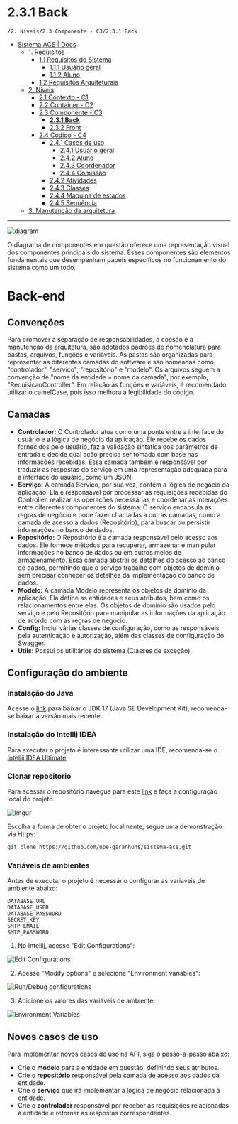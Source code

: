 # 2.3.1 Back

`/2. Níveis/2.3 Componente - C3/2.3.1 Back`

* [Sistema ACS | Docs](../../../README.md)
  * [1. Requisitos](../../../1.%20Requisitos/README.md)
    * [1.1 Requisitos do Sistema](../../../1.%20Requisitos/1.1%20Requisitos%20do%20Sistema/README.md)
      * [1.1.1 Usuário geral](../../../1.%20Requisitos/1.1%20Requisitos%20do%20Sistema/1.1.1%20Usu%C3%A1rio%20geral/README.md)
      * [1.1.2 Aluno](../../../1.%20Requisitos/1.1%20Requisitos%20do%20Sistema/1.1.2%20Aluno/README.md)
    * [1.2 Requisitos Arquiteturais](../../../1.%20Requisitos/1.2%20Requisitos%20Arquiteturais/README.md)
  * [2. Níveis](../../../2.%20N%C3%ADveis/README.md)
    * [2.1 Contexto - C1](../../../2.%20N%C3%ADveis/2.1%20Contexto%20-%20C1/README.md)
    * [2.2 Container - C2](../../../2.%20N%C3%ADveis/2.2%20Container%20-%20C2/README.md)
    * [2.3 Componente - C3](../../../2.%20N%C3%ADveis/2.3%20Componente%20-%20C3/README.md)
      * [**2.3.1 Back**](../../../2.%20N%C3%ADveis/2.3%20Componente%20-%20C3/2.3.1%20Back/README.md)
      * [2.3.2 Front](../../../2.%20N%C3%ADveis/2.3%20Componente%20-%20C3/2.3.2%20Front/README.md)
    * [2.4 Código - C4](../../../2.%20N%C3%ADveis/2.4%20C%C3%B3digo%20-%20C4/README.md)
      * [2.4.1 Casos de uso](../../../2.%20N%C3%ADveis/2.4%20C%C3%B3digo%20-%20C4/2.4.1%20Casos%20de%20uso/README.md)
        * [2.4.1 Usuário geral](../../../2.%20N%C3%ADveis/2.4%20C%C3%B3digo%20-%20C4/2.4.1%20Casos%20de%20uso/2.4.1%20Usu%C3%A1rio%20geral/README.md)
        * [2.4.2 Aluno](../../../2.%20N%C3%ADveis/2.4%20C%C3%B3digo%20-%20C4/2.4.1%20Casos%20de%20uso/2.4.2%20Aluno/README.md)
        * [2.4.3 Coordenador](../../../2.%20N%C3%ADveis/2.4%20C%C3%B3digo%20-%20C4/2.4.1%20Casos%20de%20uso/2.4.3%20Coordenador/README.md)
        * [2.4.4 Comissão](../../../2.%20N%C3%ADveis/2.4%20C%C3%B3digo%20-%20C4/2.4.1%20Casos%20de%20uso/2.4.4%20Comiss%C3%A3o/README.md)
      * [2.4.2 Atividades](../../../2.%20N%C3%ADveis/2.4%20C%C3%B3digo%20-%20C4/2.4.2%20Atividades/README.md)
      * [2.4.3 Classes](../../../2.%20N%C3%ADveis/2.4%20C%C3%B3digo%20-%20C4/2.4.3%20Classes/README.md)
      * [2.4.4 Máquina de estados](../../../2.%20N%C3%ADveis/2.4%20C%C3%B3digo%20-%20C4/2.4.4%20M%C3%A1quina%20de%20estados/README.md)
      * [2.4.5 Sequência](../../../2.%20N%C3%ADveis/2.4%20C%C3%B3digo%20-%20C4/2.4.5%20Sequ%C3%AAncia/README.md)
  * [3. Manutenção da arquitetura](../../../3.%20Manuten%C3%A7%C3%A3o%20da%20arquitetura/README.md)

---

![diagram](https://www.plantuml.com/plantuml/svg/0/bLBBJa8n4DttAoQulcxSOK9GqCG5mQ0xmsAW1PgqdPksrsW8t-FAbP_0Zpbj8Lmm6ErgPiwSEVDeFqJqiR46XXgN7Yt2u0eg692joIaNLH2Ef8BElISNgpidEu015ic3jH0RiSDl7XyoWhK61e2VL_E8RcaOVLB-LMy_AAU4vCmfqLFQHfnc3xYu9uEIV2RC3_xw36MYQWewRh-yBYA-18ZzSvmXsUsds-LBifhjNUlflOnuC4FJXDfi7g3XypZ7PMm59ogmPiHfqIzEMxjihV9wkOfLrKkxAa1hGE3uVa4NHZlLvREyNqVr5hipqoZeGXDArNqQCrhJ_iRwAPQvfTCsCLcN4iDAoQCY5fsk6tEYpqLu4V_cjvjEDSgI_r9cF1cbdoSnuWm3d_8M7JV2_r3oM24VT2RvbXjn9DBZgEWh9_d7VmC0)

O diagrama de componentes em questão oferece uma representação visual dos componentes principais do sistema. Esses 
componentes são elementos fundamentais que desempenham papéis específicos no funcionamento do sistema como um todo.

# Back-end
## Convenções
Para promover a separação de responsabilidades, a coesão e a manutenção da arquitetura, são adotados padrões de nomenclatura
para pastas, arquivos, funções e variáveis. As pastas são organizadas para representar as diferentes camadas do software e são
nomeadas como "controlador", "serviço", "repositório" e "modelo". Os arquivos seguem a convenção de "nome da entidade + nome
da camada", por exemplo, "RequisicaoController". Em relação às funções e variáveis, é recomendado utilizar o camelCase,
pois isso melhora a legibilidade do código.

## Camadas
* **Controlador:** O Controlador atua como uma ponte entre a interface do usuário e a lógica de negócio da aplicação. 
Ele recebe os dados fornecidos pelo usuário, faz a validação sintática dos parâmetros de entrada e decide qual ação 
precisa ser tomada com base nas informações recebidas. Essa camada também é responsável por traduzir as respostas do 
serviço em uma representação adequada para a interface do usuário, como um JSON.
* **Serviço:** A camada Serviço, por sua vez, contém a lógica de negócio da aplicação. Ela é responsável por processar 
as requisições recebidas do Controller, realizar as operações necessárias e coordenar as interações entre diferentes 
componentes do sistema. O serviço encapsula as regras de negócio e pode fazer chamadas a outras camadas, como a camada 
de acesso a dados (Repositório), para buscar ou persistir informações no banco de dados.
* **Repositório:** O Repositório é a camada responsável pelo acesso aos dados. Ele fornece métodos para recuperar, 
armazenar e manipular informações no banco de dados ou em outros meios de armazenamento. Essa camada abstrai os detalhes
do acesso ao banco de dados, permitindo que o serviço trabalhe com objetos de domínio sem precisar conhecer os detalhes 
da implementação do banco de dados.
* **Modelo:** A camada Modelo representa os objetos de domínio da aplicação. Ela define as entidades e seus atributos,
bem como os relacionamentos entre elas. Os objetos de domínio são usados pelo serviço e pelo Repositório para manipular
as informações da aplicação de acordo com as regras de negócio.
* **Config:** Inclui várias classes de configuração, como as responsáveis pela autenticação e autorização, além das classes
de configuração do Swagger.
* **Utils:** Possui os utilitários do sistema (Classes de exceção).

## Configuração do ambiente

### Instalação do Java
Acesse o [link](https://www.oracle.com/java/technologies/javase/jdk17-archive-downloads.html) para baixar o JDK 17
(Java SE Development Kit), recomenda-se baixar a versão mais recente.

### Instalação do Intellij IDEA
Para executar o projeto é interessante utilizar uma IDE, recomenda-se o [Intellij IDEA Ultimate](https://www.jetbrains.com/idea/)

### Clonar repositorio
Para acessar o repositório navegue para este [link](https://github.com/upe-garanhuns/sistema-acs) e faça a configuração local do projeto.

![Imgur](https://i.imgur.com/xQFOwSw.png)

Escolha a forma de obter o projeto localmente, segue uma demonstração via Https:
```bash
git clone https://github.com/upe-garanhuns/sistema-acs.git
```
### Variáveis de ambientes
Antes de executar o projeto é necessário configurar as variaveis de ambiente abaixo:
```
DATABASE_URL
DATABASE_USER
DATABASE_PASSWORD
SECRET_KEY
SMTP_EMAIL
SMTP_PASSWORD
```

1. No Intellij, acesse "Edit Configurations":
 
![Edit Configurations](https://i.imgur.com/ZIO781u.png)

2. Acesse "Modify options" e selecione "Environment variables":

![Run/Debug configurations](https://i.imgur.com/C4FLxs7.png)

3. Adicione os valores das variáveis de ambiente:

![Environment Variables](https://i.imgur.com/bl2hOWI.png)

## Novos casos de uso
Para implementar novos casos de uso na API, siga o passo-a-passo abaixo:

* Crie o **modelo** para a entidade em questão, definindo seus atributos.
* Crie o **repositório** responsável pela camada de acesso aos dados da entidade.
* Crie o **serviço** que irá implementar a lógica de negócio relacionada à entidade.
* Crie o **controlador** responsável por receber as requisições relacionadas à entidade e retornar as respostas 
correspondentes.